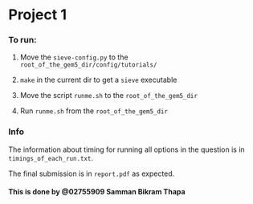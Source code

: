 # Project 1

### To run:
1. Move the `sieve-config.py` to the `root_of_the_gem5_dir/config/tutorials/`

2. `make` in the current dir to get a `sieve` executable

3. Move the script `runme.sh` to the `root_of_the_gem5_dir`

4. Run `runme.sh` from the `root_of_the_gem5_dir`

### Info

The information about timing for running all options in the question is in `timings_of_each_run.txt`.

The final submission is in `report.pdf` as expected.


#### This is done by @02755909 Samman Bikram Thapa
